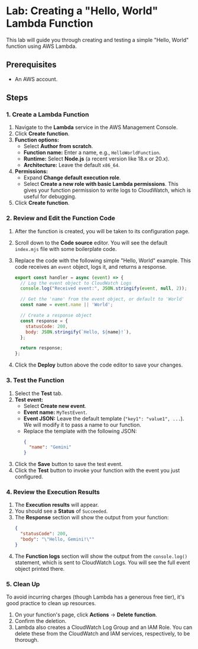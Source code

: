 # Lab: Creating a "Hello, World" Lambda Function

This lab will guide you through creating and testing a simple "Hello, World" function using AWS Lambda.

## Prerequisites

*   An AWS account.

## Steps

### 1. Create a Lambda Function

1.  Navigate to the **Lambda** service in the AWS Management Console.
2.  Click **Create function**.
3.  **Function options:**
    *   Select **Author from scratch**.
    *   **Function name:** Enter a name, e.g., `HelloWorldFunction`.
    *   **Runtime:** Select **Node.js** (a recent version like 18.x or 20.x).
    *   **Architecture:** Leave the default `x86_64`.
4.  **Permissions:**
    *   Expand **Change default execution role**.
    *   Select **Create a new role with basic Lambda permissions**. This gives your function permission to write logs to CloudWatch, which is useful for debugging.
5.  Click **Create function**.

### 2. Review and Edit the Function Code

1.  After the function is created, you will be taken to its configuration page.
2.  Scroll down to the **Code source** editor. You will see the default `index.mjs` file with some boilerplate code.
3.  Replace the code with the following simple "Hello, World" example. This code receives an `event` object, logs it, and returns a response.

    ```javascript
    export const handler = async (event) => {
      // Log the event object to CloudWatch Logs
      console.log("Received event:", JSON.stringify(event, null, 2));

      // Get the 'name' from the event object, or default to 'World'
      const name = event.name || 'World';

      // Create a response object
      const response = {
        statusCode: 200,
        body: JSON.stringify(`Hello, ${name}!`),
      };

      return response;
    };
    ```
4.  Click the **Deploy** button above the code editor to save your changes.

### 3. Test the Function

1.  Select the **Test** tab.
2.  **Test event:**
    *   Select **Create new event**.
    *   **Event name:** `MyTestEvent`.
    *   **Event JSON:** Leave the default template (`"key1": "value1", ...`). We will modify it to pass a name to our function.
    *   Replace the template with the following JSON:
        ```json
        {
          "name": "Gemini"
        }
        ```
3.  Click the **Save** button to save the test event.
4.  Click the **Test** button to invoke your function with the event you just configured.

### 4. Review the Execution Results

1.  The **Execution results** will appear.
2.  You should see a **Status** of `Succeeded`.
3.  The **Response** section will show the output from your function:
    ```json
    {
      "statusCode": 200,
      "body": "\"Hello, Gemini!\""
    }
    ```
4.  The **Function logs** section will show the output from the `console.log()` statement, which is sent to CloudWatch Logs. You will see the full event object printed there.

### 5. Clean Up

To avoid incurring charges (though Lambda has a generous free tier), it's good practice to clean up resources.

1.  On your function's page, click **Actions** -> **Delete function**.
2.  Confirm the deletion.
3.  Lambda also creates a CloudWatch Log Group and an IAM Role. You can delete these from the CloudWatch and IAM services, respectively, to be thorough.
